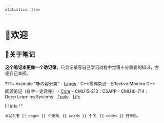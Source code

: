 ```yaml
---
statistics: true
---
```


# 👋欢迎

## 📒关于笔记

**这个笔记本更像一个助记簿**，只会记录写自己学习过程中觉得十分重要的知识，方便自己查阅。

???+ example "📚内容分类"
    - [Langs](langs/index.md)
          - C++零碎杂记
          - Effective Modern C++ 阅读笔记（有空一定读完）
    - [Core](core/index.md)
          - CMU15-213：CSAPP
          <!-- - MIT 6.S081：Operating System Engineering -->
          - CMU10-714：Deep Learning Systems
    - [Tools](tools/index.md)
    - [Life](life/index.md)

!!! info ""

    本站共有 {{ pages }} 个页面，{{ words }} 个字，{{ codes }} 行代码。